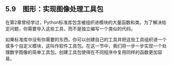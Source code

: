    

## 5.9　图形：实现图像处理工具包

在第2章曾经学过，Python标准库包含被组织进模块的大量函数和类。为了解决给定问题，你需要导入这些工具，而不是独立编写一个类似的代码。

如果标准库中没有你需要的东西，你可以创建自己的工具并把这些工具组织进一个或多个自定义模块，这叫作软件工具包。在这一节中，我们将一步一步实现一个处理数字图像的简单工具包。创建工具包使得在不同程序中复用同样的函数更加容易。